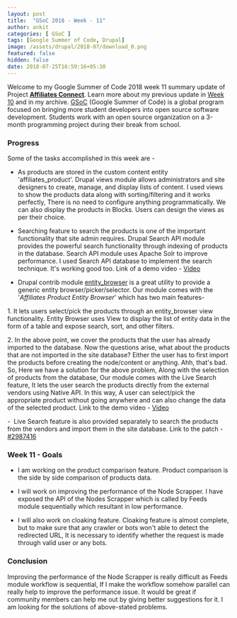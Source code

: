 ```yaml
---
layout: post
title:  "GSoC 2018 - Week - 11"
author: ankit
categories: [ GSoC ]
tags: [Google Summer of Code, Drupal]
image: /assets/drupal/2018-07/download_0.png
featured: false
hidden: false
date: 2018-07-25T16:59:16+05:30
---
```


Welcome to my Google Summer of Code 2018 week 11 summary update of Project [**Affiliates Connect**](https://drupal.org/project/affiliates_connect). Learn more about my previous update in [Week 1](http://ankitjain28.me/gsoc-2018-week-9)[0](http://blogenic.com/gsoc-2018-week-10) and in my archive. [GSoC](https://summerofcode.withgoogle.com/) (Google Summer of Code) is a global program focused on bringing more student developers into open source software development. Students work with an open source organization on a 3-month programming project during their break from school.

### **Progress**

Some of the tasks accomplished in this week are -

- As products are stored in the custom content entity 'affiliates_product'. Drupal views module allows administrators and site designers to create, manage, and display lists of content. I used views to show the products data along with sorting/filtering and it works perfectly, There is no need to configure anything programmatically. We can also display the products in Blocks. Users can design the views as per their choice.

- Searching feature to search the products is one of the important functionality that site admin requires. Drupal Search API module provides the powerful search functionality through indexing of products in the database. Search API module uses Apache Solr to improve performance. I used Search API database to implement the search technique. It's working good too. Link of a demo video - [Video](https://youtu.be/qUw9uORjaWw)

- Drupal contrib module [entity_browser](https://www.drupal.org/project/entity_browser) is a great utility to provide a generic entity browser/picker/selector. Our module comes with the '_Affiliates Product Entity Browser_' which has two main features-

1\. It lets users select/pick the products through an entity_browser view functionality. Entity Browser uses View to display the list of entity data in the form of a table and expose search, sort, and other filters.

2\. In the above point, we cover the products that the user has already imported to the database. Now the questions arise, what about the products that are not imported in the site database? Either the user has to first import the products before creating the node/content or anything. Ahh, that's bad. So, Here we have a solution for the above problem, Along with the selection of products from the database, Our module comes with the Live Search feature, It lets the user search the products directly from the external vendors using Native API. In this way, A user can select/pick the appropriate product without going anywhere and can also change the data of the selected product. Link to the demo video - [Video](https://www.youtube.com/watch?v=-vEl5iO3foo)

-  Live Search feature is also provided separately to search the products from the vendors and import them in the site database. Link to the patch - [#2987416](https://www.drupal.org/project/affiliates_connect/issues/2987416)

### **Week 11 - Goals**

- I am working on the product comparison feature. Product comparison is the side by side comparison of products data.

- I will work on improving the performance of the Node Scrapper. I have exposed the API of the Nodes Scrapper which is called by Feeds module sequentially which resultant in low performance. 

- I will also work on cloaking feature. Cloaking feature is almost complete, but to make sure that any crawler or bots won't able to detect the redirected URL, It is necessary to identify whether the request is made through valid user or any bots.

### **Conclusion**

Improving the performance of the Node Scrapper is really difficult as Feeds module workflow is sequential, If I make the workflow somehow parallel can really help to improve the performance issue. It would be great if community members can help me out by giving better suggestions for it. I am looking for the solutions of above-stated problems.